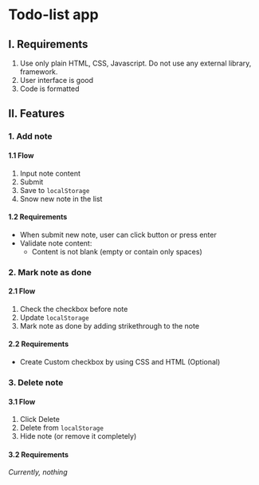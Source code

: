 # Todo-list app

## I. Requirements

1. Use only plain HTML, CSS, Javascript. Do not use any external library, framework.
2. User interface is good 
3. Code is formatted

## II. Features

### 1. Add note

#### 1.1 Flow

1. Input note content
2. Submit
3. Save to `localStorage`
4. Snow new note in the list

#### 1.2 Requirements

* When submit new note, user can click button or press enter
* Validate note content:
    * Content is not blank (empty or contain only spaces)

### 2. Mark note as done

#### 2.1 Flow

1. Check the checkbox before note
2. Update `localStorage`
3. Mark note as done by adding strikethrough to the note

#### 2.2 Requirements

* Create Custom checkbox by using CSS and HTML (Optional)

### 3. Delete note

#### 3.1 Flow

1. Click Delete
2. Delete from `localStorage`
3. Hide note (or remove it completely)

#### 3.2 Requirements

*Currently, nothing*